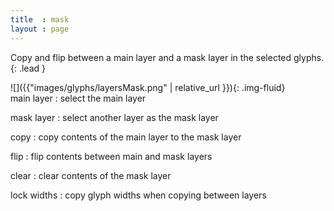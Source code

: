 ```yaml
---
title  : mask
layout : page
---
```


Copy and flip between a main layer and a mask layer in the selected glyphs.
{: .lead }


<div class='row'>

<div class='col-sm-4' markdown='1'>
![]({{"images/glyphs/layersMask.png" | relative_url }}){: .img-fluid}
</div>

<div class='col-sm-8' markdown='1'>
main layer
: select the main layer

mask layer
: select another layer as the mask layer

copy
: copy contents of the main layer to the mask layer

flip
: flip contents between main and mask layers

clear
: clear contents of the mask layer

lock widths
: copy glyph widths when copying between layers
</div>

</div>
